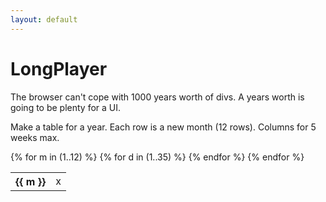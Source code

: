 ```yaml
---
layout: default
---
```


# LongPlayer #

The browser can't cope with 1000 years worth of divs.
A years worth is going to be plenty for a UI.

Make a table for a year.
Each row is a new month (12 rows).
Columns for 5 weeks max.

<table>
{% for m in (1..12) %}
	<tr>
		<th>{{ m }}</th>
		{% for d in (1..35) %}
		<td>x</td>
		{% endfor %}
	</tr>
{% endfor %}
</table>